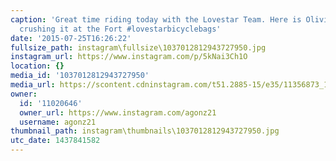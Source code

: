 ```yaml
---
caption: 'Great time riding today with the Lovestar Team. Here is Olivia and Priscilla
  crushing it at the Fort #lovestarbicyclebags'
date: '2015-07-25T16:26:22'
fullsize_path: instagram\fullsize\1037012812943727950.jpg
instagram_url: https://www.instagram.com/p/5kNai3Ch1O
location: {}
media_id: '1037012812943727950'
media_url: https://scontent.cdninstagram.com/t51.2885-15/e35/11356873_1632223537062224_1244740131_n.jpg?ig_cache_key=MTAzNzAxMjgxMjk0MzcyNzk1MA%3D%3D.2
owner:
  id: '11020646'
  owner_url: https://www.instagram.com/agonz21
  username: agonz21
thumbnail_path: instagram\thumbnails\1037012812943727950.jpg
utc_date: 1437841582
---
```


